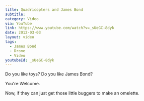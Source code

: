 ```yaml
---
title: Quadricopters and James Bond
subtitle:
category: Video
via: YouTube
link: https://www.youtube.com/watch?v=_sUeGC-8dyk
date: 2012-03-03
layout: video
tags:
  - James Bond
  - Drone
  - Video
youtubeId: _sUeGC-8dyk
---
```


Do you like toys? Do you like James Bond?
  
You're Welcome.
  
Now, if they can just get those little buggers to make an omelette.
